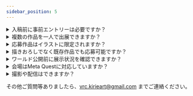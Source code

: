 ```yaml
---
sidebar_position: 5
---
```


<details>
  <summary>入稿前に事前エントリーは必要ですか？</summary>
    <div>
    入稿前にエントリーする必要はありません。<a href="./guidelines/入稿スケジュール">入稿スケジュール</a>の締め切り日時までに<a href="https://forms.gle/2VhFRjXfki1iHay98">Googleフォーム</a>へご入稿ください。
    </div>
</details>

<details>
  <summary>複数の作品を一人で出展できますか？</summary>
    <div>
    出展は可能ですが、展示スペースが離れた場所になる可能性があります。また、明らかに同一作品の連続投稿と本イベントが判断した場合は展示を行いません。
    </div>
</details>

<details>
  <summary>応募作品はイラストに限定されますか？</summary>
    <div>
    <a href="./guidelines/出展規約">出展基準</a>を満たしていれば、写真（実写も含む）も使用することができます。
    </div>
</details>

<details>
  <summary>描きおろしでなく既存作品でも応募可能ですか？</summary>
    <div>
    <a href="./guidelines/出展規約">出展基準</a>を満たしていれば、既存作品でも問題ありません。
    </div>
</details>

<details>
  <summary>ワールド公開前に展示状況を確認できますか？</summary>
    <div>
    出展物がライティングの影響などを受けないため、事前公開は予定していません。
    </div>
</details>

<details>
  <summary>会場はMeta Questに対応していますか？</summary>
    <div>
    シェーダーの仕様により、PCワールドのみとなっております。ご了承ください。
    </div>
</details>

<details>
  <summary>撮影や配信はできますか？</summary>
    <div>
    撮影・配信やSNSへのアップは自由に行っていただけます。<br/>SNSにアップする際は、「<a href="https://twitter.com/hashtag/%E5%88%87%E3%82%8A%E7%B5%B5%E3%82%B7%E3%82%A7%E3%83%BC%E3%83%80%E3%83%BC?src=hashtag_click">#切り絵シェーダー</a>」のハッシュタグをぜひ付けてください☺️
    </div>
</details>

その他ご質問等ありましたら、[vrc.kirieart@gmail.com](mailto:vrc.kirieart@gmail.com) までご連絡ください。